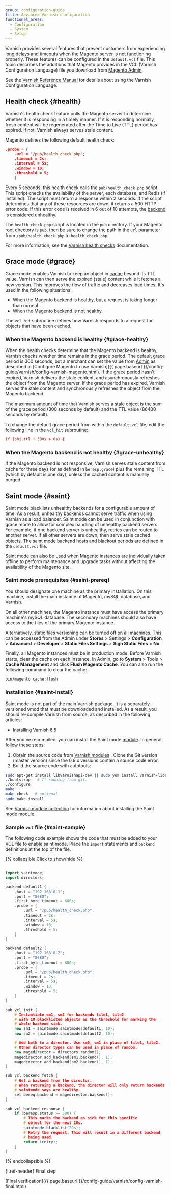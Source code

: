 ```yaml
---
group: configuration-guide
title: Advanced Varnish configuration
functional_areas:
  - Configuration
  - System
  - Setup
---
```


Varnish provides several features that prevent customers from experiencing long delays and timeouts when the Magento server is not functioning properly. These features can be configured in the `default.vcl` file. This topic describes the additions that Magento provides in the VCL (Varnish Configuration Language) file you download from [Magento Admin](https://glossary.magento.com/magento-admin).

See the [Varnish Reference Manual](https://varnish-cache.org/docs/6.5/reference/index.html) for details about using the Varnish Configuration Language.

## Health check {#health}

Varnish's health check feature polls the Magento server to determine whether it is responding in a timely manner. If it is responding normally, fresh content will be regenerated after the Time to Live (TTL) period has expired. If not, Varnish always serves stale content.

Magento defines the following default health check:

```json
.probe = {
    .url = "/pub/health_check.php";
    .timeout = 2s;
    .interval = 5s;
    .window = 10;
    .threshold = 5;
    }
```

Every 5 seconds, this health check calls the `pub/health_check.php` script. This script checks the availability of the server, each database, and Redis (if installed). The script must return a response within 2 seconds. If the script determines that any of these resources are down, it returns a 500 HTTP error code. If this error code is received in 6 out of 10 attempts, the [backend](https://glossary.magento.com/backend) is considered unhealthy.

The `health_check.php` script is located in the `pub` directory. If your Magento root directory is `pub`, then be sure to change the path in the `url` parameter from `/pub/health_check.php` to `health_check.php`.

For more information, see the [Varnish health checks](https://varnish-cache.org/docs/6.5/users-guide/vcl-backends.html#health-checks) documentation.

## Grace mode {#grace}

Grace mode enables Varnish to keep an object in [cache](https://glossary.magento.com/cache) beyond its TTL value. Varnish can then serve the expired (stale) content while it fetches a new version. This improves the flow of traffic and decreases load times. It's used in the following situations:

*  When the Magento backend is healthy, but a request is taking longer than normal
*  When the Magento backend is not healthy.

The `vcl_hit` subroutine defines how Varnish responds to a request for objects that have been cached.

### When the Magento backend is healthy {#grace-healthy}

When the health checks determine that the Magento backend is healthy, Varnish checks whether time remains in the grace period. The default grace period is 300 seconds, but a merchant can set the value from [Admin](https://glossary.magento.com/admin) as described in [Configure Magento to use Varnish]({{ page.baseurl }}/config-guide/varnish/config-varnish-magento.html). If the grace period hasn't expired, Varnish delivers the stale content, and asynchronously refreshes the object from the Magento server. If the grace period has expired, Varnish serves the stale content and synchronously refreshes the object from the Magento backend.

The maximum amount of time that Varnish serves a stale object is the sum of the grace period (300 seconds by default) and the TTL value (86400 seconds by default).

To change the default grace period from within the `default.vcl` file, edit the following line in the `vcl_hit` subroutine:

```conf
if (obj.ttl + 300s > 0s) {
```

### When the Magento backend is not healthy {#grace-unhealthy}

If the Magento backend is not responsive, Varnish serves stale content from cache for three days (or as defined in `beresp.grace`) plus the remaining TTL (which by default is one day), unless the cached content is manually purged.

## Saint mode {#saint}

Saint mode blacklists unhealthy backends for a configurable amount of time. As a result, unhealthy backends cannot serve traffic when using Varnish as a load balancer. Saint mode can be used in conjunction with grace mode to allow for complex handling of unhealthy backend servers. For example, if one backend server is unhealthy, retries can be routed to another server. If all other servers are down, then serve stale cached objects. The saint mode backend hosts and blackout periods are defined in the `default.vcl` file.

Saint mode can also be used when Magento instances are individually taken offline to perform maintenance and upgrade tasks without affecting the availability of the Magento site.

### Saint mode prerequisites {#saint-prereq}

You should designate one machine as the primary installation. On this machine, install the main instance of Magento, mySQL database, and Varnish.

On all other machines, the Magento instance must have access the primary machine's mySQL database. The secondary machines should also have access to the files of the primary Magento instance.

Alternatively, [static files](https://glossary.magento.com/static-files) versioning can be turned off on all machines. This can be accessed from the Admin under **Stores** > Settings > **Configuration** > **Advanced** > **Developer** > **Static Files Settings** > **Sign Static Files** = **No**.

Finally, all Magento instances must be in production mode. Before Varnish starts, clear the cache on each instance. In Admin, go to **System** > Tools > **Cache Management** and click **Flush Magento Cache**. You can also run the following command to clear the cache:

```bash
bin/magento cache:flush
```

### Installation {#saint-install}

Saint mode is not part of the main Varnish package. It is a separately-versioned vmod that must be downloaded and installed. As a result, you should re-compile Varnish from source, as described in the following articles:

*  [Installing Varnish 6.5](https://varnish-cache.org/docs/6.5/installation/index.html)

After you've recompiled, you can install the Saint mode [module](https://glossary.magento.com/module). In general, follow these steps:

1. Obtain the source code from [Varnish modules](https://github.com/varnish/varnish-modules) . Clone the Git version (master version) since the 0.9.x versions contain a source code error.
1. Build the source code with autotools:

```bash
sudo apt-get install libvarnishapi-dev || sudo yum install varnish-libs-devel
./bootstrap   # If running from git.
./configure
make
make check   # optional
sudo make install
```

See [Varnish module collection](https://github.com/varnish/varnish-modules) for information about installing the Saint mode module.

### Sample `vcl` file {#saint-sample}

The following code example shows the code that must be added to your VCL file to enable saint mode. Place the `import` statements and `backend` definitions at the top of the file.

{% collapsible Click to show/hide %}

```cpp

import saintmode;
import directors;

backend default1 {
    .host = "192.168.0.1";
    .port = "8080";
    .first_byte_timeout = 600s;
    .probe = {
        .url = "/pub/health_check.php";
        .timeout = 2s;
        .interval = 5s;
        .window = 10;
        .threshold = 5;
    }
}

backend default2 {
    .host = "192.168.0.2";
    .port = "8080";
    .first_byte_timeout = 600s;
    .probe = {
        .url = "/pub/health_check.php";
        .timeout = 2s;
        .interval = 5s;
        .window = 10;
        .threshold = 5;
    }
}

sub vcl_init {
    # Instantiate sm1, sm2 for backends tile1, tile2
    # with 10 blacklisted objects as the threshold for marking the
    # whole backend sick.
    new sm1 = saintmode.saintmode(default1, 10);
    new sm2 = saintmode.saintmode(default2, 10);

    # Add both to a director. Use sm0, sm1 in place of tile1, tile2.
    # Other director types can be used in place of random.
    new magedirector = directors.random();
    magedirector.add_backend(sm1.backend(), 1);
    magedirector.add_backend(sm2.backend(), 1);
}

sub vcl_backend_fetch {
    # Get a backend from the director.
    # When returning a backend, the director will only return backends
    # saintmode says are healthy.
    set bereq.backend = magedirector.backend();
}

sub vcl_backend_response {
    if (beresp.status >= 500) {
        # This marks the backend as sick for this specific
        # object for the next 20s.
        saintmode.blacklist(20s);
        # Retry the request. This will result in a different backend
        # being used.
        return (retry);
    }
}
```

{% endcollapsible %}

{:.ref-header}
Final step

[Final verification]({{ page.baseurl }}/config-guide/varnish/config-varnish-final.html)
